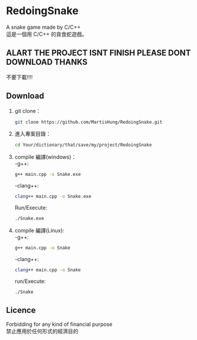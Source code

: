 

# RedoingSnake
A snake game made by C/C++  
這是一個用 C/C++ 的貪食蛇遊戲。

## ALART  THE PROJECT ISNT FINISH PLEASE DONT DOWNLOAD THANKS
不要下載!!!!

## Download

1. git clone：
    ```sh
    git clone https://github.com/MartisHung/RedoingSnake.git
    ```
2. 進入專案目錄：
    ```sh
    cd Your/dictionary/that/save/my/project/RedoingSnake
    ```
3. compile 編譯(windows)：  
    -g++:
    ```sh
    g++ main.cpp -o Snake.exe
    ```
    -clang++:
    ```sh
    clang++ main.cpp -o Snake.exe
    ```
    Run/Execute:
    ```sh
    ./Snake.exe
    ```
4. compile 編譯(Linux):  
    -g++:
    ```sh
    g++ main.cpp -o Snake
    ```
    -clang++:
    ```sh
    clang++ main.cpp -o Snake
    ```
    run/Execute:
    ```sh
    ./Snake
    ```

## Licence
Forbidding for any kind of financial purpose  
禁止應用於任何形式的經濟目的
